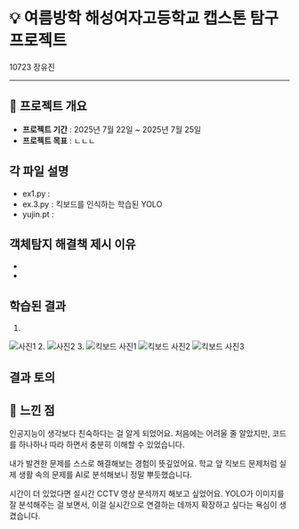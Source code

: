 # 💡 여름방학 해성여자고등학교 캡스톤 탐구 프로젝트
10723 장유진

---

## 📌 프로젝트 개요

- **프로젝트 기간** : 2025년 7월 22일 ~ 2025년 7월 25일 
 - **프로젝트 목표** :
 ㄴㄴㄴ 


## 각 파일 설명
 - ex1.py : 
 - ex.3.py :  킥보드를 인식하는 학습된 YOLO 
 - yujin.pt :  

 ## 객체탐지 해결책 제시 이유
 - 
 - 

## 학습된 결과
1. 
![사진1](./ex1_result.jpg)
2.
![사진2](./ex3_result.jpg)
3.
 ![킥보드 사진1](./kickboard_result1.jpg)
 ![킥보드 사진2](./kickboard_result2.jpg)
 ![킥보드 사진3](./kickboard_result3.jpg)


## 결과 토의


## 💭 느낀 점
인공지능이 생각보다 친숙하다는 걸 알게 되었어요.
처음에는 어려울 줄 알았지만, 코드를 하나하나 따라 하면서 충분히 이해할 수 있었습니다.

내가 발견한 문제를 스스로 해결해보는 경험이 뜻깊었어요.
학교 앞 킥보드 문제처럼 실제 생활 속의 문제를 AI로 분석해보니 정말 뿌듯했습니다.

시간이 더 있었다면 실시간 CCTV 영상 분석까지 해보고 싶었어요.
YOLO가 이미지를 잘 분석해주는 걸 보면서, 이걸 실시간으로 연결하는 데까지 확장하고 싶다는 욕심이 생겼습니다.
